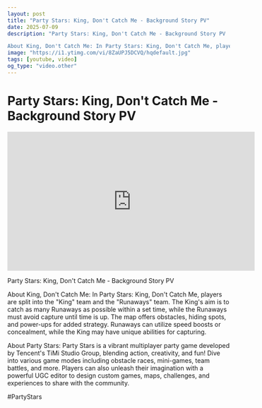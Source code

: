 ```yaml
---
layout: post
title: "Party Stars: King, Don't Catch Me - Background Story PV"
date: 2025-07-09
description: "Party Stars: King, Don't Catch Me - Background Story PV

About King, Don't Catch Me: In Party Stars: King, Don't Catch Me, players are split into the \"..."
image: "https://i1.ytimg.com/vi/8ZaUPJ5DCVQ/hqdefault.jpg"
tags: [youtube, video]
og_type: "video.other"
---
```


<script type="application/ld+json">
{
  "@context": "http://schema.org",
  "@type": "VideoObject",
  "name": "Party Stars: King, Don't Catch Me - Background Story PV",
  "description": "Party Stars: King, Don't Catch Me - Background Story PV\n\nAbout King, Don't Catch Me: In Party Stars: King, Don't Catch Me, players are split into the \\\"King\\\" team and the \\\"Runaways\\\" team. The King's aim is to catch as many Runaways as possible within a set time, while the Runaways must avoid capture until time is up. The map offers obstacles, hiding spots, and power-ups for added strategy. Runaways can utilize speed boosts or concealment, while the King may have unique abilities for capturing.\n\nAbout Party Stars: Party Stars is a vibrant multiplayer party game developed by Tencent's TiMi Studio Group, blending action, creativity, and fun! Dive into various game modes including obstacle races, mini-games, team battles, and more. Players can also unleash their imagination with a powerful UGC editor to design custom games, maps, challenges, and experiences to share with the community.\n\n#PartyStars",
  "thumbnailUrl": "https://i1.ytimg.com/vi/8ZaUPJ5DCVQ/hqdefault.jpg",
  "uploadDate": "2025-07-09T10:00:14",
  "embedUrl": "https://www.youtube.com/embed/8ZaUPJ5DCVQ",
  "publisher": {
    "@type": "Person",
    "name": "Celo Zaga"
  },
  "mainEntityOfPage": {
    "@type": "WebPage",
    "@id": "https://celozaga.github.io/2025/07/09/party-stars:-king,-don't-catch-me---background-story-pv-8ZaUPJ5DCVQ.html"
  },
  "duration": "PT0M0S"
}
</script>

<script type="application/ld+json">
{
  "@context": "http://schema.org",
  "@type": "BlogPosting",
  "headline": "Party Stars: King, Don't Catch Me - Background Story PV",
  "image": "https://i1.ytimg.com/vi/8ZaUPJ5DCVQ/hqdefault.jpg",
  "publisher": {
    "@type": "Person",
    "name": "Celo Zaga"
  },
  "url": "https://celozaga.github.io/2025/07/09/party-stars:-king,-don't-catch-me---background-story-pv-8ZaUPJ5DCVQ.html",
  "datePublished": "2025-07-09T10:00:14",
  "dateCreated": "2025-07-09T10:00:14",
  "dateModified": "2025-07-09T10:00:14",
  "description": "Party Stars: King, Don't Catch Me - Background Story PV\n\nAbout King, Don't Catch Me: In Party Stars: King, Don't Catch Me, players are split into the \\\"...",
  "author": {
    "@type": "Person",
    "name": "Celo Zaga"
  },
  "mainEntityOfPage": {
    "@type": "WebPage",
    "@id": "https://celozaga.github.io/2025/07/09/party-stars:-king,-don't-catch-me---background-story-pv-8ZaUPJ5DCVQ.html"
  }
}
</script>

<h1 class="youtube-post-title">Party Stars: King, Don't Catch Me - Background Story PV</h1>

<iframe width="560" height="315" src="https://www.youtube.com/embed/8ZaUPJ5DCVQ" class="youtube-post-embed" frameborder="0" allowfullscreen></iframe>

<p class="youtube-post-description">Party Stars: King, Don't Catch Me - Background Story PV

About King, Don't Catch Me: In Party Stars: King, Don't Catch Me, players are split into the "King" team and the "Runaways" team. The King's aim is to catch as many Runaways as possible within a set time, while the Runaways must avoid capture until time is up. The map offers obstacles, hiding spots, and power-ups for added strategy. Runaways can utilize speed boosts or concealment, while the King may have unique abilities for capturing.

About Party Stars: Party Stars is a vibrant multiplayer party game developed by Tencent's TiMi Studio Group, blending action, creativity, and fun! Dive into various game modes including obstacle races, mini-games, team battles, and more. Players can also unleash their imagination with a powerful UGC editor to design custom games, maps, challenges, and experiences to share with the community.

#PartyStars</p>
